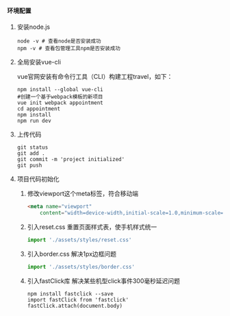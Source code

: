 #### 环境配置

1. 安装node.js

   ```
   node -v # 查看node是否安装成功
   npm -v # 查看包管理工具npm是否安装成功
   ```

2. 全局安装vue-cli

   vue官网安装有命令行工具（CLI）构建工程travel，如下：

   ```shell
   npm install --global vue-cli
   #创建一个基于webpack模板的新项目
   vue init webpack appointment
   cd appointment
   npm install
   npm run dev
   ```

3. 上传代码

   ```shell
   git status
   git add .
   git commit -m 'project initialized'
   git push
   ```
   
4. 项目代码初始化

   1. 修改viewport这个meta标签，符合移动端

      ```html
      <meta name="viewport"
          content="width=device-width,initial-scale=1.0,minimum-scale=1.0,maximum-scale=1.0,user-scalable=no">
      ```

   2. 引入reset.css 重置页面样式表，使手机样式统一

      ```js
      import './assets/styles/reset.css'
      ```

   3. 引入border.css 解决1px边框问题

      ```js
      import './assets/styles/border.css'
      ```

   4. 引入fastClick库 解决某些机型click事件300毫秒延迟问题

      ```
      npm install fastclick --save
      import fastClick from 'fastclick'
      fastClick.attach(document.body)
      ```